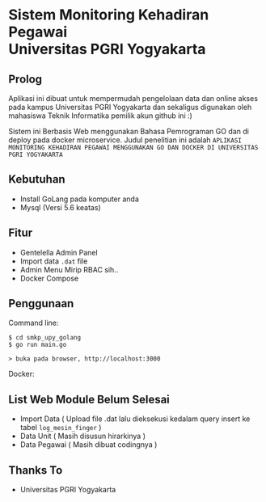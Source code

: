 Sistem Monitoring Kehadiran Pegawai <br>
Universitas PGRI Yogyakarta
===
Prolog
---
Aplikasi ini dibuat untuk mempermudah pengelolaan data dan online akses pada kampus Universitas PGRI Yogyakarta dan sekaligus digunakan oleh mahasiswa Teknik Informatika pemilik akun github ini :)

Sistem ini Berbasis Web menggunakan Bahasa Pemrograman GO dan di deploy pada docker microservice. Judul penelitian ini adalah `APLIKASI MONITORING KEHADIRAN PEGAWAI MENGGUNAKAN GO DAN DOCKER DI UNIVERSITAS PGRI YOGYAKARTA`

Kebutuhan
---
- Install GoLang pada komputer anda
- Mysql (Versi 5.6 keatas)


Fitur
---
- Gentelella Admin Panel
- Import data `.dat` file
- Admin Menu Mirip RBAC sih..
- Docker Compose

Penggunaan
---
Command line:

    $ cd smkp_upy_golang
    $ go run main.go
    
    > buka pada browser, http://localhost:3000

Docker:

List Web Module Belum Selesai
---
- Import Data ( Upload file .dat lalu dieksekusi kedalam query insert ke tabel `log_mesin_finger` )
- Data Unit ( Masih disusun hirarkinya )
- Data Pegawai ( Masih dibuat codingnya )

Thanks To
---
- Universitas PGRI Yogyakarta
